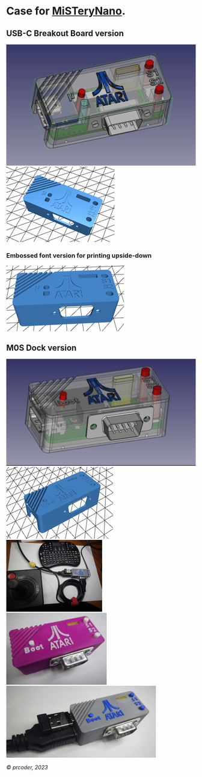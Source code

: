 # Case for [MiSTeryNano](https://github.com/harbaum/MiSTeryNano).

## USB-C Breakout Board version
![MiSTery USB-C Case.png](photos/MiSTery%20USB-C%20Case.png)
[![USB-C Breakout-Case.stl](photos/USB-C%20Breakout-Case.png)](USB-C%20Breakout-Case.stl)

### Embossed font version for printing upside-down
[![USB-C Breakout-Case (embossed).stl](photos/USB-C%20Breakout-Case%20(embossed).png)](USB-C%20Breakout-Case%20(embossed).stl)

## M0S Dock version
![Case_06.png](photos/Case_06.png)
[![MiSTery M0S Dock-Case.stl](photos/MiSTery%20M0S%20Dock-Case.png)](MiSTery%20M0S%20Dock-Case.stl)
![09.JPG](photos/09.JPG)
![12.JPG](photos/12.JPG)
![06.JPG](photos/06.JPG)

*© prcoder, 2023*
